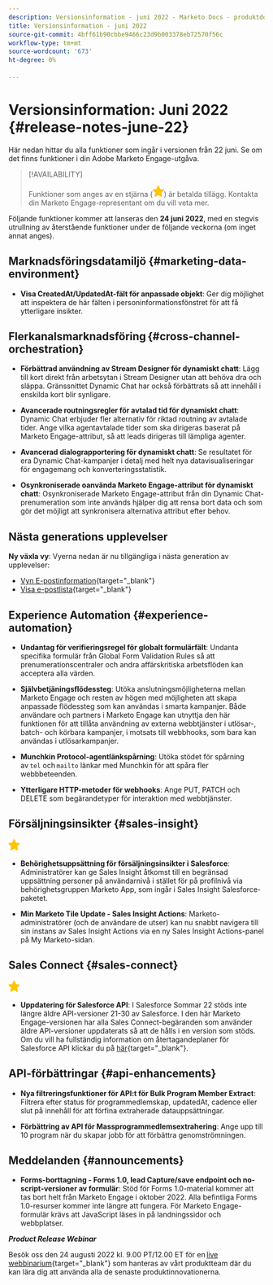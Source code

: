 ```yaml
---
description: Versionsinformation - juni 2022 - Marketo Docs - produktdokumentation
title: Versionsinformation - juni 2022
source-git-commit: 4bff61b90cbbe9466c23d9b003378eb72570f56c
workflow-type: tm+mt
source-wordcount: '673'
ht-degree: 0%

---
```


# Versionsinformation: Juni 2022 {#release-notes-june-22}

Här nedan hittar du alla funktioner som ingår i versionen från 22 juni. Se om det finns funktioner i din Adobe Marketo Engage-utgåva.

>[!AVAILABILITY]
>
>Funktioner som anges av en stjärna (![stjärna](assets/yellow-star.png)) är betalda tillägg. Kontakta din Marketo Engage-representant om du vill veta mer.

Följande funktioner kommer att lanseras den **24 juni 2022**, med en stegvis utrullning av återstående funktioner under de följande veckorna (om inget annat anges).

## Marknadsföringsdatamiljö {#marketing-data-environment}

* **Visa CreatedAt/UpdatedAt-fält för anpassade objekt**: Ger dig möjlighet att inspektera de här fälten i personinformationsfönstret för att få ytterligare insikter.

## Flerkanalsmarknadsföring {#cross-channel-orchestration}

* **Förbättrad användning av Stream Designer för dynamiskt chatt**: Lägg till kort direkt från arbetsytan i Stream Designer utan att behöva dra och släppa. Gränssnittet Dynamic Chat har också förbättrats så att innehåll i enskilda kort blir synligare.

* **Avancerade routningsregler för avtalad tid för dynamiskt chatt**: Dynamic Chat erbjuder fler alternativ för riktad routning av avtalade tider. Ange vilka agentavtalade tider som ska dirigeras baserat på Marketo Engage-attribut, så att leads dirigeras till lämpliga agenter.

* **Avancerad dialograpportering för dynamiskt chatt**: Se resultatet för era Dynamic Chat-kampanjer i detalj med helt nya datavisualiseringar för engagemang och konverteringsstatistik.

* **Osynkroniserade oanvända Marketo Engage-attribut för dynamiskt chatt**: Osynkroniserade Marketo Engage-attribut från din Dynamic Chat-prenumeration som inte används hjälper dig att rensa bort data och som gör det möjligt att synkronisera alternativa attribut efter behov.

## Nästa generations upplevelser

**Ny växla vy**: Vyerna nedan är nu tillgängliga i nästa generation av upplevelser:

* [Vyn E-postinformation](/help/marketo/product-docs/marketo-engage-next-generation-experience/toggle-switch.md#email-details-view){target=&quot;_blank&quot;}
* [Visa e-postlista](/help/marketo/product-docs/marketo-engage-next-generation-experience/toggle-switch.md#email-list-view){target=&quot;_blank&quot;}

## Experience Automation {#experience-automation}

* **Undantag för verifieringsregel för globalt formulärfält**: Undanta specifika formulär från Global Form Validation Rules så att prenumerationscentraler och andra affärskritiska arbetsflöden kan acceptera alla värden.

* **Självbetjäningsflödessteg**: Utöka anslutningsmöjligheterna mellan Marketo Engage och resten av högen med möjligheten att skapa anpassade flödessteg som kan användas i smarta kampanjer. Både användare och partners i Marketo Engage kan utnyttja den här funktionen för att tillåta användning av externa webbtjänster i utlösar-, batch- och körbara kampanjer, i motsats till webbhooks, som bara kan användas i utlösarkampanjer.

* **Munchkin Protocol-agentlänkspårning**: Utöka stödet för spårning av `tel` och `mailto` länkar med Munchkin för att spåra fler webbbeteenden.

* **Ytterligare HTTP-metoder för webhooks**: Ange PUT, PATCH och DELETE som begärandetyper för interaktion med webbtjänster.

## Försäljningsinsikter {#sales-insight}

![(stjärna)](assets/yellow-star.png)

* **Behörighetsuppsättning för försäljningsinsikter i Salesforce**: Administratörer kan ge Sales Insight åtkomst till en begränsad uppsättning personer på användarnivå i stället för på profilnivå via behörighetsgruppen Marketo App, som ingår i Sales Insight Salesforce-paketet.

* **Min Marketo Tile Update - Sales Insight Actions**: Marketo-administratörer (och de användare de utser) kan nu snabbt navigera till sin instans av Sales Insight Actions via en ny Sales Insight Actions-panel på My Marketo-sidan.

## Sales Connect {#sales-connect}

![(stjärna)](assets/yellow-star.png)

* **Uppdatering för Salesforce API**: I Salesforce Sommar 22 stöds inte längre äldre API-versioner 21-30 av Salesforce. I den här Marketo Engage-versionen har alla Sales Connect-begäranden som använder äldre API-versioner uppdaterats så att de hålls i en version som stöds. Om du vill ha fullständig information om återtagandeplaner för Salesforce API klickar du på [här](https://help.salesforce.com/s/articleView?language=en_US&amp;type=1&amp;id=000354473){target=&quot;_blank&quot;}.

## API-förbättringar {#api-enhancements}

* **Nya filtreringsfunktioner för API:t för Bulk Program Member Extract**: Filtrera efter status för programmedlemskap, updatedAt, cadence eller slut på innehåll för att förfina extraherade datauppsättningar.

* **Förbättring av API för Massprogrammedlemsextrahering**: Ange upp till 10 program när du skapar jobb för att förbättra genomströmningen.

## Meddelanden {#announcements}

* **Forms-borttagning - Forms 1.0, lead Capture/save endpoint och no-script-versioner av formulär**: Stöd för Forms 1.0-material kommer att tas bort helt från Marketo Engage i oktober 2022. Alla befintliga Forms 1.0-resurser kommer inte längre att fungera. För Marketo Engage-formulär krävs att JavaScript läses in på landningssidor och webbplatser.

**_Product Release Webinar_**

Besök oss den 24 augusti 2022 kl. 9.00 PT/12.00 ET för en [live webbinarium](https://engage.marketo.com/2022_June_August_Release_Webinar_RegistrationPage.html){target=&quot;_blank&quot;} som hanteras av vårt produktteam där du kan lära dig att använda alla de senaste produktinnovationerna.
